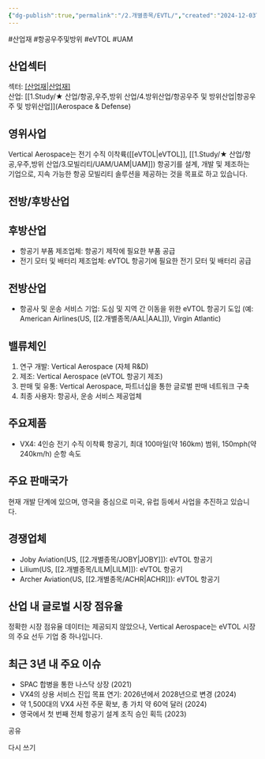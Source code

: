 ```yaml
---
{"dg-publish":true,"permalink":"/2.개별종목/EVTL/","created":"2024-12-03T21:56:14.970+09:00","updated":"2025-06-03T20:05:58.997+09:00"}
---
```


#산업재 #항공우주및방위 #eVTOL #UAM

## 산업섹터

섹터: [[산업재\|산업재]](Industrials)  
산업: [[1.Study/★ 산업/항공,우주,방위 산업/4.방위산업/항공우주 및 방위산업\|항공우주 및 방위산업]](Aerospace & Defense)

## 영위사업

Vertical Aerospace는 전기 수직 이착륙([[eVTOL\|eVTOL]], [[1.Study/★ 산업/항공,우주,방위 산업/3.모빌리티/UAM/UAM\|UAM]]) 항공기를 설계, 개발 및 제조하는 기업으로, 지속 가능한 항공 모빌리티 솔루션을 제공하는 것을 목표로 하고 있습니다.

## 전방/후방산업

## 후방산업

- 항공기 부품 제조업체: 항공기 제작에 필요한 부품 공급
- 전기 모터 및 배터리 제조업체: eVTOL 항공기에 필요한 전기 모터 및 배터리 공급

## 전방산업

- 항공사 및 운송 서비스 기업: 도심 및 지역 간 이동을 위한 eVTOL 항공기 도입 (예: American Airlines(US, [[2.개별종목/AAL\|AAL]]), Virgin Atlantic)

## 밸류체인

1. 연구 개발: Vertical Aerospace (자체 R&D)
2. 제조: Vertical Aerospace (eVTOL 항공기 제조)
3. 판매 및 유통: Vertical Aerospace, 파트너십을 통한 글로벌 판매 네트워크 구축
4. 최종 사용자: 항공사, 운송 서비스 제공업체

## 주요제품

- VX4: 4인승 전기 수직 이착륙 항공기, 최대 100마일(약 160km) 범위, 150mph(약 240km/h) 순항 속도

## 주요 판매국가

현재 개발 단계에 있으며, 영국을 중심으로 미국, 유럽 등에서 사업을 추진하고 있습니다.

## 경쟁업체

- Joby Aviation(US, [[2.개별종목/JOBY\|JOBY]]): eVTOL 항공기
- Lilium(US, [[2.개별종목/LILM\|LILM]]): eVTOL 항공기
- Archer Aviation(US, [[2.개별종목/ACHR\|ACHR]]): eVTOL 항공기

## 산업 내 글로벌 시장 점유율

정확한 시장 점유율 데이터는 제공되지 않았으나, Vertical Aerospace는 eVTOL 시장의 주요 선두 기업 중 하나입니다.

## 최근 3년 내 주요 이슈

- SPAC 합병을 통한 나스닥 상장 (2021)
- VX4의 상용 서비스 진입 목표 연기: 2026년에서 2028년으로 변경 (2024)
- 약 1,500대의 VX4 사전 주문 확보, 총 가치 약 60억 달러 (2024)
- 영국에서 첫 번째 전체 항공기 설계 조직 승인 획득 (2023)

공유

다시 쓰기